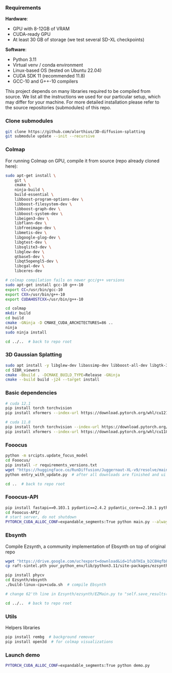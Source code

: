 ### Requirements
**Hardware**:
* GPU with 8-12GB of VRAM
* CUDA-ready GPU
* At least 30 GB of storage (we test several SD-XL checkpoints)

**Software**:
* Python 3.11
* Virtual venv / conda environment
* Linux-based OS (tested on Ubuntu 22.04)
* CUDA SDK 11 (recommended 11.8)
* GCC-10 and G++-10 compilers

This project depends on many libraries required to be compiled from source. We list all the instructions we used for our particular setup, which may differ for your machine. For more detailed installation please refer to the source repositories (submodules) of this repo.

### Clone submodules
```bash
git clone https://github.com/alorthius/3D-diffusion-splatting
git submodule update --init --recursive
```

### Colmap
For running Colmap on GPU, compile it from source (repo already cloned here):
```bash
sudo apt-get install \
    git \
    cmake \
    ninja-build \
    build-essential \
    libboost-program-options-dev \
    libboost-filesystem-dev \
    libboost-graph-dev \
    libboost-system-dev \
    libeigen3-dev \
    libflann-dev \
    libfreeimage-dev \
    libmetis-dev \
    libgoogle-glog-dev \
    libgtest-dev \
    libsqlite3-dev \
    libglew-dev \
    qtbase5-dev \
    libqt5opengl5-dev \
    libcgal-dev \
    libceres-dev

# colmap compilation fails on newer gcc/g++ versions
sudo apt-get install gcc-10 g++-10
export CC=/usr/bin/gcc-10
export CXX=/usr/bin/g++-10
export CUDAHOSTCXX=/usr/bin/g++-10

cd colmap
mkdir build
cd build
cmake -GNinja -D CMAKE_CUDA_ARCHITECTURES=86 ..
ninja
sudo ninja install

cd ../..  # back to repo root
```

### 3D Gaussian Splatting
```bash
sudo apt install -y libglew-dev libassimp-dev libboost-all-dev libgtk-3-dev libopencv-dev libglfw3-dev libavdevice-dev libavcodec-dev libeigen3-dev libxxf86vm-dev libembree-dev
cd SIBR_viewers
cmake -Bbuild . -DCMAKE_BUILD_TYPE=Release -GNinja
cmake --build build -j24 --target install

```

### Basic dependencies
```bash
# cuda 12.1
pip install torch torchvision
pip install xformers --index-url https://download.pytorch.org/whl/cu121

# cuda 11.8
pip install torch torchvision --index-url https://download.pytorch.org/whl/cu118
pip install xformers --index-url https://download.pytorch.org/whl/cu118
```

### Fooocus
```bash
python -m srcipts.update_focus_model
cd Fooocus/
pip install -r requirements_versions.txt
wget "https://huggingface.co/RunDiffusion/Juggernaut-XL-v9/resolve/main/Juggernaut-XL_v9_RunDiffusionPhoto_v2.safetensors?download=true" -O models/checkpoints/juggernautXL_v9Rundiffusion.safetensors
python entry_with_update.py  # after all downloads are finished and ui is launched, terminate it

cd ..  # back to repo root
```

### Fooocus-API
```bash
pip install fastapi==0.103.1 pydantic==2.4.2 pydantic_core==2.10.1 python-multipart==0.0.6 uvicorn[standard]==0.23.2 colorlog requests sqlalchemy packaging rich chardet
cd Fooocus-API/
# start server, do not shutdown
PYTORCH_CUDA_ALLOC_CONF=expandable_segments:True python main.py --always-offload-from-vram
```

### Ebsynth
Compile Ezsynth, a community implementation of Ebsynth on top of original repo
```bash
wget "https://drive.google.com/uc?export=download&id=1fubTHIa_b2C8HqfbPtKXwoRd9QsYxRL6" -O raft-sintel.pth
cp raft-sintel.pth your_python_env/lib/python3.11/site-packages/ezsynth/utils/flow_utils/models/

pip install phycv
cd Ezsynth/ebsynth
./build-linux-cpu+cuda.sh  # compile Ebsynth

# change 62'th line in Ezsynth/ezsynth/EZMain.py to "self.save_results(self.output_folder, f"{str(i).zfill(2)}.png", self.results[i])"

cd ../..  # back to repo root
```

### Utils
Helpers libraries
```bash
pip install rembg  # background remover
pip install open3d  # for colmap visualizations
```

### Launch demo
```bash
PYTORCH_CUDA_ALLOC_CONF=expandable_segments:True python demo.py
```